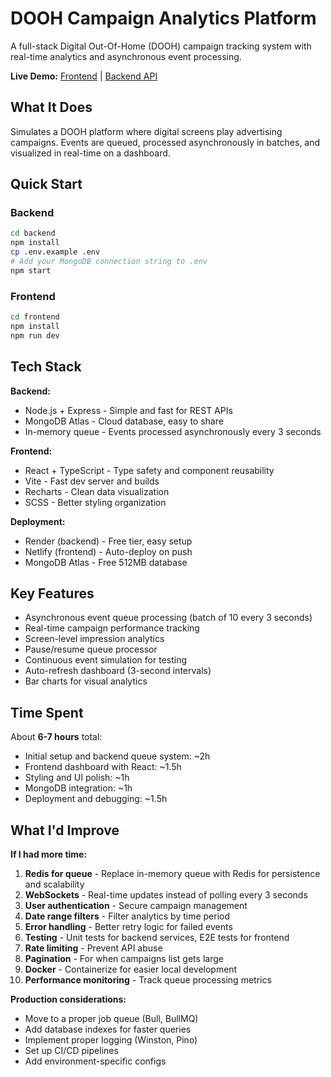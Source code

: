 # DOOH Campaign Analytics Platform

A full-stack Digital Out-Of-Home (DOOH) campaign tracking system with real-time analytics and asynchronous event processing.

**Live Demo:** [Frontend](https://blindspot-challenge.netlify.app) | [Backend API](https://blindspot-challenge.onrender.com)

## What It Does

Simulates a DOOH platform where digital screens play advertising campaigns. Events are queued, processed asynchronously in batches, and visualized in real-time on a dashboard.

## Quick Start

### Backend
```bash
cd backend
npm install
cp .env.example .env
# Add your MongoDB connection string to .env
npm start
```

### Frontend
```bash
cd frontend
npm install
npm run dev
```

## Tech Stack

**Backend:**
- Node.js + Express - Simple and fast for REST APIs
- MongoDB Atlas - Cloud database, easy to share
- In-memory queue - Events processed asynchronously every 3 seconds

**Frontend:**
- React + TypeScript - Type safety and component reusability
- Vite - Fast dev server and builds
- Recharts - Clean data visualization
- SCSS - Better styling organization

**Deployment:**
- Render (backend) - Free tier, easy setup
- Netlify (frontend) - Auto-deploy on push
- MongoDB Atlas - Free 512MB database

## Key Features

- Asynchronous event queue processing (batch of 10 every 3 seconds)
- Real-time campaign performance tracking
- Screen-level impression analytics
- Pause/resume queue processor
- Continuous event simulation for testing
- Auto-refresh dashboard (3-second intervals)
- Bar charts for visual analytics

## Time Spent

About **6-7 hours** total:
- Initial setup and backend queue system: ~2h
- Frontend dashboard with React: ~1.5h
- Styling and UI polish: ~1h
- MongoDB integration: ~1h
- Deployment and debugging: ~1.5h

## What I'd Improve

**If I had more time:**

1. **Redis for queue** - Replace in-memory queue with Redis for persistence and scalability
2. **WebSockets** - Real-time updates instead of polling every 3 seconds
3. **User authentication** - Secure campaign management
4. **Date range filters** - Filter analytics by time period
5. **Error handling** - Better retry logic for failed events
6. **Testing** - Unit tests for backend services, E2E tests for frontend
7. **Rate limiting** - Prevent API abuse
8. **Pagination** - For when campaigns list gets large
9. **Docker** - Containerize for easier local development
10. **Performance monitoring** - Track queue processing metrics

**Production considerations:**
- Move to a proper job queue (Bull, BullMQ)
- Add database indexes for faster queries
- Implement proper logging (Winston, Pino)
- Set up CI/CD pipelines
- Add environment-specific configs




